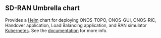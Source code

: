 ## SD-RAN Umbrella chart

Provides a [Helm] chart for deploying ONOS-TOPO, ONOS-GUI, ONOS-RIC,
Handover application, Load Balancing application, and RAN simulator [Kubernetes].
See the [documentation] for more info.

[Kubernetes]: https://kubernetes.io/
[Helm]: https://helm.sh/
[documentation]: https://docs.onosproject.org/developers/deploy_with_helm/
